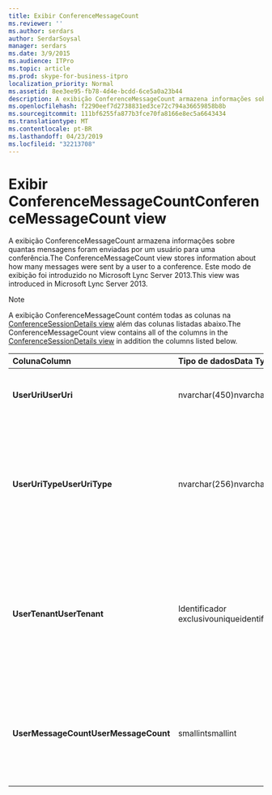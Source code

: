 ```yaml
---
title: Exibir ConferenceMessageCount
ms.reviewer: ''
ms.author: serdars
author: SerdarSoysal
manager: serdars
ms.date: 3/9/2015
ms.audience: ITPro
ms.topic: article
ms.prod: skype-for-business-itpro
localization_priority: Normal
ms.assetid: 8ee3ee95-fb78-4d4e-bcdd-6ce5a0a23b44
description: A exibição ConferenceMessageCount armazena informações sobre quantas mensagens foram enviadas por um usuário para uma conferência. Este modo de exibição foi introduzido no Microsoft Lync Server 2013.
ms.openlocfilehash: f2290eef7d2738831ed3ce72c794a36659858b8b
ms.sourcegitcommit: 111bf6255fa877b3fce70fa8166e8ec5a6643434
ms.translationtype: MT
ms.contentlocale: pt-BR
ms.lasthandoff: 04/23/2019
ms.locfileid: "32213708"
---
```

# <a name="conferencemessagecount-view"></a><span data-ttu-id="8b6d7-104">Exibir ConferenceMessageCount</span><span class="sxs-lookup"><span data-stu-id="8b6d7-104">ConferenceMessageCount view</span></span>
 
<span data-ttu-id="8b6d7-105">A exibição ConferenceMessageCount armazena informações sobre quantas mensagens foram enviadas por um usuário para uma conferência.</span><span class="sxs-lookup"><span data-stu-id="8b6d7-105">The ConferenceMessageCount view stores information about how many messages were sent by a user to a conference.</span></span> <span data-ttu-id="8b6d7-106">Este modo de exibição foi introduzido no Microsoft Lync Server 2013.</span><span class="sxs-lookup"><span data-stu-id="8b6d7-106">This view was introduced in Microsoft Lync Server 2013.</span></span>
  
> [!NOTE]
> <span data-ttu-id="8b6d7-107">A exibição ConferenceMessageCount contém todas as colunas na [ConferenceSessionDetails view](conferencesessiondetails.md) além das colunas listadas abaixo.</span><span class="sxs-lookup"><span data-stu-id="8b6d7-107">The ConferenceMessageCount view contains all of the columns in the [ConferenceSessionDetails view](conferencesessiondetails.md) in addition the columns listed below.</span></span>
  
|<span data-ttu-id="8b6d7-108">**Coluna**</span><span class="sxs-lookup"><span data-stu-id="8b6d7-108">**Column**</span></span>|<span data-ttu-id="8b6d7-109">**Tipo de dados**</span><span class="sxs-lookup"><span data-stu-id="8b6d7-109">**Data Type**</span></span>|<span data-ttu-id="8b6d7-110">**Detalhes**</span><span class="sxs-lookup"><span data-stu-id="8b6d7-110">**Details**</span></span>|
|:-----|:-----|:-----|
|<span data-ttu-id="8b6d7-111">**UserUri**</span><span class="sxs-lookup"><span data-stu-id="8b6d7-111">**UserUri**</span></span> <br/> |<span data-ttu-id="8b6d7-112">nvarchar(450)</span><span class="sxs-lookup"><span data-stu-id="8b6d7-112">nvarchar(450)</span></span>  <br/> |<span data-ttu-id="8b6d7-113">URI do usuário que enviou a mensagem.</span><span class="sxs-lookup"><span data-stu-id="8b6d7-113">URI of the user who sent the message.</span></span>  <br/> |
|<span data-ttu-id="8b6d7-114">**UserUriType**</span><span class="sxs-lookup"><span data-stu-id="8b6d7-114">**UserUriType**</span></span> <br/> |<span data-ttu-id="8b6d7-115">nvarchar(256)</span><span class="sxs-lookup"><span data-stu-id="8b6d7-115">nvarchar(256)</span></span>  <br/> |<span data-ttu-id="8b6d7-116">Tipo de URI do usuário que enviou as mensagens.</span><span class="sxs-lookup"><span data-stu-id="8b6d7-116">Type of URI of the user who sent the messages.</span></span> <span data-ttu-id="8b6d7-117">Consulte a [tabela UriTypes](uritypes.md) para obter mais informações.</span><span class="sxs-lookup"><span data-stu-id="8b6d7-117">See the [UriTypes table](uritypes.md) for more information.</span></span> <br/> |
|<span data-ttu-id="8b6d7-118">**UserTenant**</span><span class="sxs-lookup"><span data-stu-id="8b6d7-118">**UserTenant**</span></span> <br/> |<span data-ttu-id="8b6d7-119">Identificador exclusivo</span><span class="sxs-lookup"><span data-stu-id="8b6d7-119">uniqueidentifier</span></span>  <br/> |<span data-ttu-id="8b6d7-120">Locatário do usuário que enviou as mensagens.</span><span class="sxs-lookup"><span data-stu-id="8b6d7-120">Tenant of user who sent the messages.</span></span> <span data-ttu-id="8b6d7-121">Consulte a [tabela de inquilinos](tenants.md) para obter mais informações.</span><span class="sxs-lookup"><span data-stu-id="8b6d7-121">See the [Tenants table](tenants.md) for more information.</span></span> <br/> |
|<span data-ttu-id="8b6d7-122">**UserMessageCount**</span><span class="sxs-lookup"><span data-stu-id="8b6d7-122">**UserMessageCount**</span></span> <br/> |<span data-ttu-id="8b6d7-123">smallint</span><span class="sxs-lookup"><span data-stu-id="8b6d7-123">smallint</span></span>  <br/> |<span data-ttu-id="8b6d7-124">Número de mensagens enviadas pelo usuário durante a sessão de conferência.</span><span class="sxs-lookup"><span data-stu-id="8b6d7-124">Number of messages sent by the user during the conference session.</span></span>  <br/> |
   

